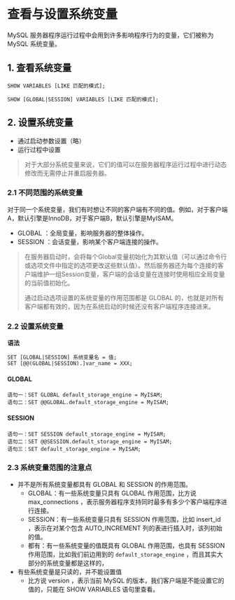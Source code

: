 # 查看与设置系统变量

MySQL 服务器程序运行过程中会用到许多影响程序行为的变量，它们被称为 MySQL 系统变量。

## 1. 查看系统变量

```mysql
SHOW VARIABLES [LIKE 匹配的模式];

SHOW [GLOBAL|SESSION] VARIABLES [LIKE 匹配的模式];
```

## 2. 设置系统变量

* 通过启动参数设置（略）
* 运行过程中设置

> 对于大部分系统变量来说，它们的值可以在服务器程序运行过程中进行动态修改而无需停止并重启服务器。

### 2.1 不同范围的系统变量

对于同一个系统变量，我们有时想让不同的客户端有不同的值。例如，对于客户端A，默认引擎是InnoDB，对于客户端B，默认引擎是MyISAM。

* GLOBAL ：全局变量，影响服务器的整体操作。 
* SESSION ：会话变量，影响某个客户端连接的操作。

> 在服务器启动时，会将每个Global变量初始化为其默认值（可以通过命令行或选项文件中指定的选项更改这些默认值）。然后服务器还为每个连接的客户端维护一组Session变量，客户端的会话变量在连接时使用相应全局变量的当前值初始化。
>
> 通过启动选项设置的系统变量的作用范围都是 GLOBAL 的，也就是对所有客户端都有效的，因为在系统启动的时候还没有客户端程序连接进来。

### 2.2 设置系统变量

**语法**

```mysql
SET [GLOBAL|SESSION] 系统变量名 = 值;
SET [@@(GLOBAL|SESSION).]var_name = XXX;
```

#### GLOBAL

```mysql
语句一：SET GLOBAL default_storage_engine = MyISAM;
语句二：SET @@GLOBAL.default_storage_engine = MyISAM;
```

#### SESSION

```mysql
语句一：SET SESSION default_storage_engine = MyISAM;
语句二：SET @@SESSION.default_storage_engine = MyISAM;
语句三：SET default_storage_engine = MyISAM;
```

### 2.3 系统变量范围的注意点

* 并不是所有系统变量都具有 GLOBAL 和 SESSION 的作用范围。 
  * GLOBAL：有一些系统变量只具有 GLOBAL 作用范围，比方说 max_connections ，表示服务器程序支持同时最多有多少个客户端程序进行连接。 
  * SESSION：有一些系统变量只具有 SESSION 作用范围，比如 insert_id ，表示在对某个包含 AUTO_INCREMENT 列的表进行插入时，该列初始的值。
  * 都有：有一些系统变量的值既具有 GLOBAL 作用范围，也具有 SESSION 作用范围，比如我们前边用到的 `default_storage_engine` ，而且其实大部分的系统变量都是这样的，
* 有些系统变量是只读的，并不能设置值
  * 比方说 version ，表示当前 MySQL 的版本，我们客户端是不能设置它的值的，只能在 SHOW VARIABLES 语句里查看。